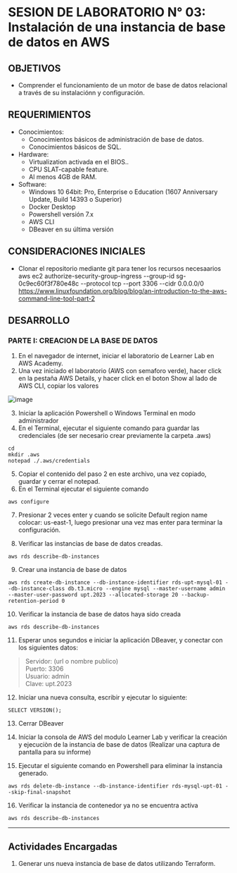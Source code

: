 # SESION DE LABORATORIO N° 03: Instalación de una instancia de base de datos en AWS

## OBJETIVOS
  * Comprender el funcionamiento de un motor de base de datos relacional a través de su instalaciónn y configuración.

## REQUERIMIENTOS
  * Conocimientos: 
    - Conocimientos básicos de administración de base de datos.
    - Conocimientos básicos de SQL.
  * Hardware:
    - Virtualization activada en el BIOS..
    - CPU SLAT-capable feature.
    - Al menos 4GB de RAM.
  * Software:
    - Windows 10 64bit: Pro, Enterprise o Education (1607 Anniversary Update, Build 14393 o Superior)
    - Docker Desktop 
    - Powershell versión 7.x
    - AWS CLI
    - DBeaver en su última versión

## CONSIDERACIONES INICIALES
  * Clonar el repositorio mediante git para tener los recursos necesaarios
aws ec2 authorize-security-group-ingress --group-id sg-0c9ec60f3f780e48c --protocol tcp --port 3306 --cidr 0.0.0.0/0
https://www.linuxfoundation.org/blog/blog/an-introduction-to-the-aws-command-line-tool-part-2
## DESARROLLO

### PARTE I: CREACION DE LA BASE DE DATOS
1. En el navegador de internet, iniciar el laboratorio de Learner Lab en AWS Academy.
2. Una vez iniciado el laboratorio (AWS con semaforo verde), hacer click en la pestaña AWS Details, y hacer click en el boton Show al lado de AWS CLI, copiar los valores

![image](https://github.com/UPT-FAING-EPIS/SI783_BDII/assets/10199939/f31c02f0-76ed-468b-9733-2cee0edd44e0)

3. Iniciar la aplicación Powershell o Windows Terminal en modo administrador 
5. En el Terminal, ejecutar el siguiente comando para guardar las credenciales (de ser necesario crear previamente la carpeta .aws)
```
cd
mkdir .aws
notepad ./.aws/credentials
```
5. Copiar el contenido del paso 2 en este archivo, una vez copiado, guardar y cerrar el notepad.
6. En el Terminal ejecutar el siguiente comando
```
aws configure
```
7. Presionar 2 veces enter y cuando se solicite Default region name colocar: us-east-1, luego presionar una vez mas enter para terminar la configuración.

8. Verificar las instancias de base de datos creadas.
```
aws rds describe-db-instances
```
9. Crear una instancia de base de datos
```
aws rds create-db-instance --db-instance-identifier rds-upt-mysql-01 --db-instance-class db.t3.micro --engine mysql --master-username admin --master-user-password upt.2023 --allocated-storage 20 --backup-retention-period 0
```
10. Verificar la instancia de base de datos haya sido creada
```
aws rds describe-db-instances
```
11. Esperar unos segundos e iniciar la aplicación DBeaver, y conectar con los siguientes datos:
> Servidor: (url o nombre publico)  
> Puerto: 3306  
> Usuario: admin  
> Clave: upt.2023

12. Iniciar una nueva consulta, escribir y ejecutar lo siguiente:
```
SELECT VERSION();
```
13. Cerrar DBeaver

14. Iniciar la consola de AWS del modulo Learner Lab y verificar la creación y ejecuciòn de la instancia de base de datos (Realizar una captura de pantalla para su informe)

15. Ejecutar el siguiente comando en Powershell para eliminar la instancia generado.
```
aws rds delete-db-instance --db-instance-identifier rds-mysql-upt-01 --skip-final-snapshot
```
16. Verificar la instancia de contenedor ya no se encuentra activa
```
aws rds describe-db-instances
```
---
## Actividades Encargadas
1. Generar uns nueva instancia de base de datos utilizando Terraform.


[comment]: <> (aws rds create-db-instance --engine sqlserver-ex --engine-version 14.00.3281.6.v1 --db-instance-identifier rds-upt-mssql-01 --allocated-storage 20 --db-instance-class db.t3.small --master-username admin --master-user-password upt.2023 --backup-retention-period 0 --storage-type standard --port 1433 --publicly-accessible)
[comment]: <> (https://www.mssqltips.com/sqlservertip/7469/aws-cli-deploy-amazon-rds-sql-server-instance/)
[comment]: <> (https://www.tutorialspoint.com/amazonrds/amazonrds_postgressql_creating_db.htm)
